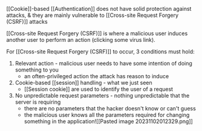 [[Cookie]]-based [[Authentication]] does not have solid protection against attacks, & they are mainly vulnerable to [[Cross-site Request Forgery (CSRF)]] attacks

[[Cross-site Request Forgery (CSRF)]] is where a malicious user induces another user to perform an action (clicking some virus link).

For [[Cross-site Request Forgery (CSRF)]] to occur, 3 conditions must hold:
1. Relevant action - malicious user needs to have some intention of doing something to you
	- an often-privileged action the attack has reason to induce
2. Cookie-based [[session]] handling - what we just seen
	- [[Session cookie]] are used to identify the user of a request
3. No unpredictable request parameters - nothing unpredictable that the server is requiring
	- there are no parameters that the hacker doesn't know or can't guess
	- the malicious user knows all the parameters required for changing something in the application![[Pasted image 20231102012329.png]]